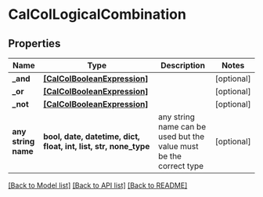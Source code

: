 # CalColLogicalCombination


## Properties
Name | Type | Description | Notes
------------ | ------------- | ------------- | -------------
**_and** | [**[CalColBooleanExpression]**](CalColBooleanExpression.md) |  | [optional] 
**_or** | [**[CalColBooleanExpression]**](CalColBooleanExpression.md) |  | [optional] 
**_not** | [**[CalColBooleanExpression]**](CalColBooleanExpression.md) |  | [optional] 
**any string name** | **bool, date, datetime, dict, float, int, list, str, none_type** | any string name can be used but the value must be the correct type | [optional]

[[Back to Model list]](../README.md#documentation-for-models) [[Back to API list]](../README.md#documentation-for-api-endpoints) [[Back to README]](../README.md)


